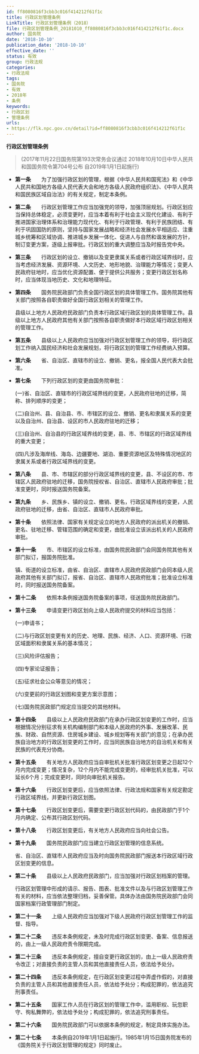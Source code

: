 ```yaml
---
id: ff8080816f3cbb3c016f414212f61f1c
title: 行政区划管理条例
LinkTitle: 行政区划管理条例（2018）
file: 行政区划管理条例_20181010_ff8080816f3cbb3c016f414212f61f1c.docx
author: 国务院
date: '2018-10-10'
publication_date: '2018-10-10'
effective_date: ''
status: 有效
group: 行政法规
categories:
- 行政法规
tags:
- 国务院
- 有效
- 2018年
- 条例
keywords:
- 行政区划
- 管理条例
urls:
- https://flk.npc.gov.cn/detail?id=ff8080816f3cbb3c016f414212f61f1c
---
```


**行政区划管理条例**

> (2017年11月22日国务院第193次常务会议通过 2018年10月10日中华人民共和国国务院令第704号公布 自2019年1月1日起施行)

- **第一条**　　为了加强行政区划的管理，根据《中华人民共和国宪法》和《中华人民共和国地方各级人民代表大会和地方各级人民政府组织法》、《中华人民共和国民族区域自治法》的有关规定，制定本条例。

- **第二条**　　行政区划管理工作应当加强党的领导，加强顶层规划。行政区划应当保持总体稳定，必须变更时，应当本着有利于社会主义现代化建设、有利于推进国家治理体系和治理能力现代化、有利于行政管理、有利于民族团结、有利于巩固国防的原则，坚持与国家发展战略和经济社会发展水平相适应、注重城乡统筹和区域协调、推进城乡发展一体化、促进人与自然和谐发展的方针，制订变更方案，逐级上报审批。行政区划的重大调整应当及时报告党中央。

- **第三条**　　行政区划的设立、撤销以及变更隶属关系或者行政区域界线时，应当考虑经济发展、资源环境、人文历史、地形地貌、治理能力等情况；变更人民政府驻地时，应当优化资源配置、便于提供公共服务；变更行政区划名称时，应当体现当地历史、文化和地理特征。

- **第四条**　　国务院民政部门负责全国行政区划的具体管理工作。国务院其他有关部门按照各自职责做好全国行政区划相关的管理工作。

  县级以上地方人民政府民政部门负责本行政区域行政区划的具体管理工作。县级以上地方人民政府其他有关部门按照各自职责做好本行政区域行政区划相关的管理工作。

- **第五条**　　县级以上人民政府应当加强对行政区划管理工作的领导，将行政区划工作纳入国民经济和社会发展规划，将行政区划的管理工作经费纳入预算。

- **第六条**　　省、自治区、直辖市的设立、撤销、更名，报全国人民代表大会批准。

- **第七条**　　下列行政区划的变更由国务院审批：

  (一)省、自治区、直辖市的行政区域界线的变更，人民政府驻地的迁移，简称、排列顺序的变更；

  (二)自治州、县、自治县、市、市辖区的设立、撤销、更名和隶属关系的变更以及自治州、自治县、设区的市人民政府驻地的迁移；

  (三)自治州、自治县的行政区域界线的变更，县、市、市辖区的行政区域界线的重大变更；

  (四)凡涉及海岸线、海岛、边疆要地、湖泊、重要资源地区及特殊情况地区的隶属关系或者行政区域界线的变更。

- **第八条**　　县、市、市辖区的部分行政区域界线的变更，县、不设区的市、市辖区人民政府驻地的迁移，国务院授权省、自治区、直辖市人民政府审批；批准变更时，同时报送国务院备案。

- **第九条**　　乡、民族乡、镇的设立、撤销、更名，行政区域界线的变更，人民政府驻地的迁移，由省、自治区、直辖市人民政府审批。

- **第十条**　　依照法律、国家有关规定设立的地方人民政府的派出机关的撤销、更名、驻地迁移、管辖范围的确定和变更，由批准设立该派出机关的人民政府审批。

- **第十一条**　　市、市辖区的设立标准，由国务院民政部门会同国务院其他有关部门拟订，报国务院批准。

  镇、街道的设立标准，由省、自治区、直辖市人民政府民政部门会同本级人民政府其他有关部门拟订，报省、自治区、直辖市人民政府批准；批准设立标准时，同时报送国务院备案。

- **第十二条**　　依照本条例报送国务院备案的事项，径送国务院民政部门。

- **第十三条**　　申请变更行政区划向上级人民政府提交的材料应当包括：

  (一)申请书；

  (二)与行政区划变更有关的历史、地理、民族、经济、人口、资源环境、行政区域面积和隶属关系的基本情况；

  (三)风险评估报告；

  (四)专家论证报告；

  (五)征求社会公众等意见的情况；

  (六)变更前的行政区划图和变更方案示意图；

  (七)国务院民政部门规定应当提交的其他材料。

- **第十四条**　　县级以上人民政府民政部门在承办行政区划变更的工作时，应当根据情况分别征求有关机构编制部门和本级人民政府的外事、发展改革、民族、财政、自然资源、住房城乡建设、城乡规划等有关部门的意见；在承办民族自治地方的行政区划变更的工作时，应当同民族自治地方的自治机关和有关民族的代表充分协商。

- **第十五条**　　有关地方人民政府应当自审批机关批准行政区划变更之日起12个月内完成变更；情况复杂，12个月内不能完成变更的，经审批机关批准，可以延长6个月；完成变更时，同时向审批机关报告。

- **第十六条**　　行政区划变更后，应当依照法律、行政法规和国家有关规定勘定行政区域界线，并更新行政区划图。

- **第十七条**　　行政区划变更后，需要变更行政区划代码的，由民政部门于1个月内确定、公布其行政区划代码。

- **第十八条**　　行政区划变更后，有关地方人民政府应当向社会公告。

- **第十九条**　　国务院民政部门应当建立行政区划管理的信息系统。

  省、自治区、直辖市人民政府应当及时向国务院民政部门报送本行政区域行政区划变更的信息。

- **第二十条**　　县级以上人民政府民政部门，应当加强对行政区划档案的管理。

  行政区划管理中形成的请示、报告、图表、批准文件以及与行政区划管理工作有关的材料，应当依法整理归档，妥善保管。具体办法由国务院民政部门会同国家档案行政管理部门制定。

- **第二十一条**　　上级人民政府应当加强对下级人民政府行政区划管理工作的监督、指导。

- **第二十二条**　　违反本条例规定，未及时完成行政区划变更、备案、信息报送的，由上一级人民政府责令限期完成。

- **第二十三条**　　违反本条例规定，擅自变更行政区划的，由上一级人民政府责令改正；对直接负责的主管人员和其他直接责任人员，依法给予处分。

- **第二十四条**　　违反本条例规定，在行政区划变更过程中弄虚作假的，对直接负责的主管人员和其他直接责任人员，依法给予处分；构成犯罪的，依法追究刑事责任。

- **第二十五条**　　国家工作人员在行政区划的管理工作中，滥用职权、玩忽职守、徇私舞弊的，依法给予处分；构成犯罪的，依法追究刑事责任。

- **第二十六条**　　国务院民政部门可以依据本条例的规定，制定具体实施办法。

- **第二十七条**　　本条例自2019年1月1日起施行。1985年1月15日国务院发布的《国务院关于行政区划管理的规定》同时废止。
